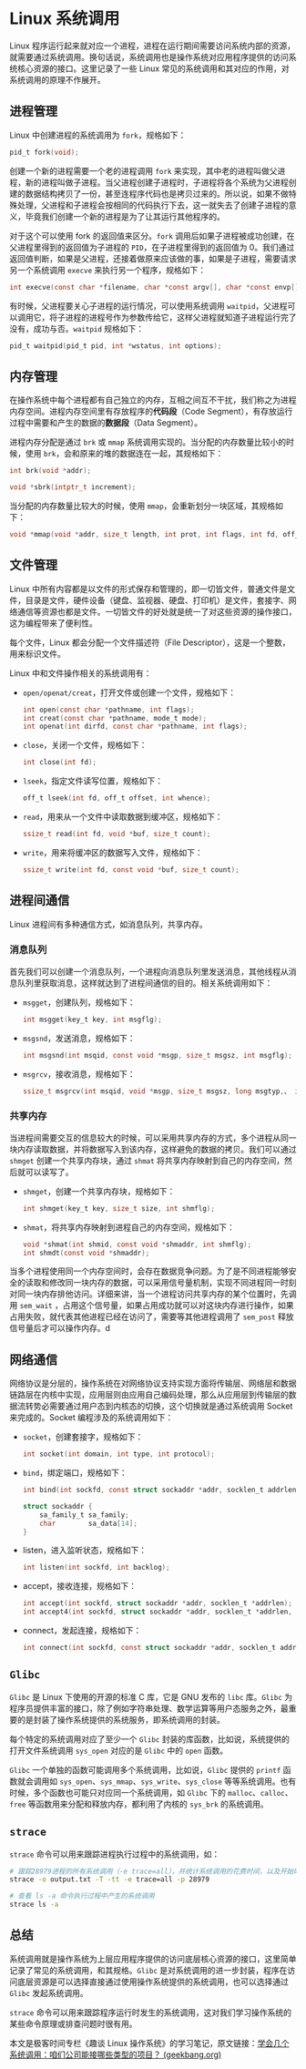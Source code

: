 # Linux 系统调用

Linux 程序运行起来就对应一个进程，进程在运行期间需要访问系统内部的资源，就需要通过系统调用。换句话说，系统调用也是操作系统对应用程序提供的访问系统核心资源的接口。这里记录了一些 Linux 常见的系统调用和其对应的作用，对系统调用的原理不作展开。

## 进程管理

Linux 中创建进程的系统调用为 `fork`，规格如下：

```c
pid_t fork(void);
```

创建一个新的进程需要一个老的进程调用 `fork` 来实现，其中老的进程叫做父进程，新的进程叫做子进程。当父进程创建子进程时，子进程将各个系统为父进程创建的数据结构拷贝了一份，甚至连程序代码也是拷贝过来的。所以说，如果不做特殊处理，父进程和子进程会按相同的代码执行下去，这一就失去了创建子进程的意义，毕竟我们创建一个新的进程是为了让其运行其他程序的。

对于这个可以使用 fork 的返回值来区分。`fork` 调用后如果子进程被成功创建，在父进程里得到的返回值为子进程的 `PID`，在子进程里得到的返回值为 0。我们通过返回值判断，如果是父进程，还接着做原来应该做的事，如果是子进程，需要请求另一个系统调用 `execve` 来执行另一个程序，规格如下：

```c
int execve(const char *filename, char *const argv[], char *const envp[]);
```

有时候，父进程要关心子进程的运行情况，可以使用系统调用 `waitpid`，父进程可以调用它，将子进程的进程号作为参数传给它，这样父进程就知道子进程运行完了没有，成功与否。`waitpid` 规格如下：

```c
pid_t waitpid(pid_t pid, int *wstatus, int options);
```

## 内存管理

在操作系统中每个进程都有自己独立的内存，互相之间互不干扰，我们称之为进程内存空间。进程内存空间里有存放程序的**代码段**（Code Segment），有存放运行过程中需要和产生的数据的**数据段**（Data Segment）。

进程内存分配是通过 `brk` 或 `mmap` 系统调用实现的。当分配的内存数量比较小的时候，使用 `brk`，会和原来的堆的数据连在一起，其规格如下：

```c
int brk(void *addr);

void *sbrk(intptr_t increment);
```

当分配的内存数量比较大的时候，使用 `mmap`，会重新划分一块区域，其规格如下：

```c
void *mmap(void *addr, size_t length, int prot, int flags, int fd, off_t offset);
```

## 文件管理

Linux 中所有内容都是以文件的形式保存和管理的，即一切皆文件，普通文件是文件，目录是文件，硬件设备（键盘、监视器、硬盘、打印机）是文件，套接字、网络通信等资源也都是文件。一切皆文件的好处就是统一了对这些资源的操作接口，这为编程带来了便利性。

每个文件，Linux 都会分配一个文件描述符（File Descriptor），这是一个整数，用来标识文件。

Linux 中和文件操作相关的系统调用有：

- `open/openat/creat`，打开文件或创建一个文件，规格如下：

  ```c
  int open(const char *pathname, int flags);
  int creat(const char *pathname, mode_t mode);
  int openat(int dirfd, const char *pathname, int flags);
  ```

- `close`，关闭一个文件，规格如下：

  ```c
  int close(int fd);
  ```

- `lseek`，指定文件读写位置，规格如下：

  ```c
  off_t lseek(int fd, off_t offset, int whence);
  ```

- `read`，用来从一个文件中读取数据到缓冲区，规格如下：

  ```c
  ssize_t read(int fd, void *buf, size_t count);
  ```

- `write`，用来将缓冲区的数据写入文件，规格如下：

  ```c
  ssize_t write(int fd, const void *buf, size_t count);
  ```

## 进程间通信

Linux 进程间有多种通信方式，如消息队列，共享内存。

### 消息队列

首先我们可以创建一个消息队列，一个进程向消息队列里发送消息，其他线程从消息队列里获取消息，这样就达到了进程间通信的目的。相关系统调用如下：

- `msgget`，创建队列，规格如下：

  ```c
  int msgget(key_t key, int msgflg);
  ```

- `msgsnd`，发送消息，规格如下：

  ```c
  int msgsnd(int msqid, const void *msgp, size_t msgsz, int msgflg);
  ```

- `msgrcv`，接收消息，规格如下：

  ```c
  ssize_t msgrcv(int msqid, void *msgp, size_t msgsz, long msgtyp,、 int msgflg);
  ```

### 共享内存

当进程间需要交互的信息较大的时候，可以采用共享内存的方式，多个进程从同一块内存读取数据，并将数据写入到该内存，这样避免的数据的拷贝。我们可以通过 `shmget` 创建一个共享内存块，通过 `shmat` 将共享内存映射到自己的内存空间，然后就可以读写了。

- `shmget`，创建一个共享内存块，规格如下：

  ```c
  int shmget(key_t key, size_t size, int shmflg);
  ```

- `shmat`，将共享内存映射到进程自己的内存空间，规格如下：

  ```c
  void *shmat(int shmid, const void *shmaddr, int shmflg);
  int shmdt(const void *shmaddr);
  ```

当多个进程使用同一个内存空间时，会存在数据竞争问题。为了是不同进程能够安全的读取和修改同一块内存的数据，可以采用信号量机制，实现不同进程同一时刻对同一块内存排他访问。详细来讲，当一个进程访问共享内存的某个位置时，先调用 `sem_wait` ，占用这个信号量，如果占用成功就可以对这块内存进行操作，如果占用失败，就代表其他进程已经在访问了，需要等其他进程调用了 `sem_post` 释放信号量后才可以操作内存。d

## 网络通信

网络协议是分层的，操作系统在对网络协议支持实现方面将传输层、网络层和数据链路层在内核中实现，应用层则由应用自己编码处理，那么从应用层到传输层的数据流转势必需要通过用户态到内核态的切换，这个切换就是通过系统调用 Socket 来完成的。Socket 编程涉及的系统调用如下：

- `socket`，创建套接字，规格如下：

  ```c
  int socket(int domain, int type, int protocol);
  ```

- `bind`，绑定端口，规格如下：

  ```c
  int bind(int sockfd, const struct sockaddr *addr, socklen_t addrlen);
  
  struct sockaddr {
      sa_family_t sa_family;
      char        sa_data[14];
  }
  ```

- listen，进入监听状态，规格如下：

  ```c
  int listen(int sockfd, int backlog);
  ```

- accept，接收连接，规格如下：

  ```c
  int accept(int sockfd, struct sockaddr *addr, socklen_t *addrlen);
  int accept4(int sockfd, struct sockaddr *addr, socklen_t *addrlen, int flags);
  ```

- connect，发起连接，规格如下：

  ```c
  int connect(int sockfd, const struct sockaddr *addr, socklen_t addrlen);
  ```

## `Glibc`

`Glibc` 是 Linux 下使用的开源的标准 C 库，它是 GNU 发布的 `libc` 库。`Glibc` 为程序员提供丰富的接口，除了例如字符串处理、数学运算等用户态服务之外，最重要的是封装了操作系统提供的系统服务，即系统调用的封装。

每个特定的系统调用对应了至少一个 `Glibc` 封装的库函数，比如说，系统提供的打开文件系统调用 `sys_open` 对应的是 `Glibc` 中的 `open` 函数。

`Glibc` 一个单独的函数可能调用多个系统调用，比如说，`Glibc` 提供的 `printf` 函数就会调用如 `sys_open`、`sys_mmap`、`sys_write`、`sys_close` 等等系统调用。也有时候，多个函数也可能只对应同一个系统调用，如 `Glibc` 下的 `malloc`、`calloc`、`free` 等函数用来分配和释放内存，都利用了内核的 `sys_brk` 的系统调用。

## `strace`

`strace` 命令可以用来跟踪进程执行过程中的系统调用，如：

```bash
# 跟踪28979进程的所有系统调用（-e trace=all），并统计系统调用的花费时间，以及开始时间（并以可视化的时分秒格式显示），最后将记录结果存在output.txt文件里面
strace -o output.txt -T -tt -e trace=all -p 28979

# 查看 ls -a 命令执行过程中产生的系统调用
strace ls -a
```

## 总结

系统调用就是操作系统为上层应用程序提供的访问底层核心资源的接口，这里简单记录了常见的系统调用，和其规格。`Glibc` 是对系统调用的进一步封装，程序在访问底层资源是可以选择直接通过使用操作系统提供的系统调用，也可以选择通过 `Glibc` 发起系统调用。

`strace` 命令可以用来跟踪程序运行时发生的系统调用，这对我们学习操作系统的某些命令原理或排查问题时很有用。

本文是极客时间专栏《趣谈 Linux 操作系统》的学习笔记，原文链接：[学会几个系统调用：咱们公司能接哪些类型的项目？ (geekbang.org)](https://time.geekbang.org/column/article/89251)